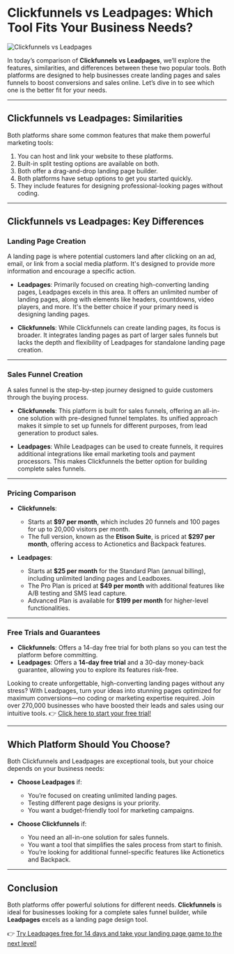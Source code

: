 # Clickfunnels vs Leadpages: Which Tool Fits Your Business Needs?

![Clickfunnels vs Leadpages](https://www.whrmarketing.com/wp-content/uploads/2021/01/Clickfunels-vs-Leadpages-1024x576.jpg)

In today’s comparison of **Clickfunnels vs Leadpages**, we’ll explore the features, similarities, and differences between these two popular tools. Both platforms are designed to help businesses create landing pages and sales funnels to boost conversions and sales online. Let’s dive in to see which one is the better fit for your needs.

---

## Clickfunnels vs Leadpages: Similarities

Both platforms share some common features that make them powerful marketing tools:

1. You can host and link your website to these platforms.
2. Built-in split testing options are available on both.
3. Both offer a drag-and-drop landing page builder.
4. Both platforms have setup options to get you started quickly.
5. They include features for designing professional-looking pages without coding.

---

## Clickfunnels vs Leadpages: Key Differences

### **Landing Page Creation**

A landing page is where potential customers land after clicking on an ad, email, or link from a social media platform. It's designed to provide more information and encourage a specific action.

- **Leadpages**: Primarily focused on creating high-converting landing pages, Leadpages excels in this area. It offers an unlimited number of landing pages, along with elements like headers, countdowns, video players, and more. It's the better choice if your primary need is designing landing pages.

- **Clickfunnels**: While Clickfunnels can create landing pages, its focus is broader. It integrates landing pages as part of larger sales funnels but lacks the depth and flexibility of Leadpages for standalone landing page creation.

---

### **Sales Funnel Creation**

A sales funnel is the step-by-step journey designed to guide customers through the buying process.

- **Clickfunnels**: This platform is built for sales funnels, offering an all-in-one solution with pre-designed funnel templates. Its unified approach makes it simple to set up funnels for different purposes, from lead generation to product sales.

- **Leadpages**: While Leadpages can be used to create funnels, it requires additional integrations like email marketing tools and payment processors. This makes Clickfunnels the better option for building complete sales funnels.

---

### **Pricing Comparison**

- **Clickfunnels**:
  - Starts at **$97 per month**, which includes 20 funnels and 100 pages for up to 20,000 visitors per month.
  - The full version, known as the **Etison Suite**, is priced at **$297 per month**, offering access to Actionetics and Backpack features.

- **Leadpages**:
  - Starts at **$25 per month** for the Standard Plan (annual billing), including unlimited landing pages and Leadboxes.
  - The Pro Plan is priced at **$49 per month** with additional features like A/B testing and SMS lead capture.
  - Advanced Plan is available for **$199 per month** for higher-level functionalities.

---

### **Free Trials and Guarantees**

- **Clickfunnels**: Offers a 14-day free trial for both plans so you can test the platform before committing.
- **Leadpages**: Offers a **14-day free trial** and a 30-day money-back guarantee, allowing you to explore its features risk-free.

Looking to create unforgettable, high-converting landing pages without any stress? With Leadpages, turn your ideas into stunning pages optimized for maximum conversions—no coding or marketing expertise required. Join over 270,000 businesses who have boosted their leads and sales using our intuitive tools. 👉 [Click here to start your free trial!](https://bit.ly/LEadPages)

---

## Which Platform Should You Choose?

Both Clickfunnels and Leadpages are exceptional tools, but your choice depends on your business needs:

- **Choose Leadpages** if:
  - You’re focused on creating unlimited landing pages.
  - Testing different page designs is your priority.
  - You want a budget-friendly tool for marketing campaigns.

- **Choose Clickfunnels** if:
  - You need an all-in-one solution for sales funnels.
  - You want a tool that simplifies the sales process from start to finish.
  - You’re looking for additional funnel-specific features like Actionetics and Backpack.

---

## Conclusion

Both platforms offer powerful solutions for different needs. **Clickfunnels** is ideal for businesses looking for a complete sales funnel builder, while **Leadpages** excels as a landing page design tool.

👉 [Try Leadpages free for 14 days and take your landing page game to the next level!](https://bit.ly/LEadPages)
